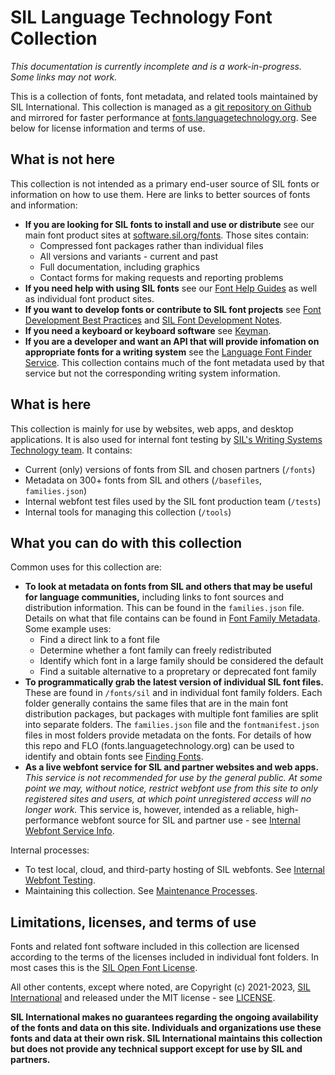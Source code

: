 # SIL Language Technology Font Collection

*This documentation is currently incomplete and is a work-in-progress. Some links may not work.*

This is a collection of fonts, font metadata, and related tools maintained by SIL International. This collection is managed as a [git repository on Github](https://github.com/silnrsi/fonts) and mirrored for faster performance at [fonts.languagetechnology.org](https://fonts.languagetechnology.org). See below for license information and terms of use.

## What is not here

This collection is not intended as a primary end-user source of SIL fonts or information on how to use them. Here are links to better sources of fonts and information:

- **If you are looking for SIL fonts to install and use or distribute** see our main font product sites at [software.sil.org/fonts](https://software.sil.org/fonts). Those sites contain:
  - Compressed font packages rather than individual files
  - All versions and variants - current and past
  - Full documentation, including graphics
  - Contact forms for making requests and reporting problems
- **If you need help with using SIL fonts** see our [Font Help Guides](https://software.sil.org/fonts/guides/) as well as individual font product sites.
- **If you want to develop fonts or contribute to SIL font projects** see [Font Development Best Practices](https://silnrsi.github.io/FDBP/en-US/Introduction.html) and [SIL Font Development Notes](https://silnrsi.github.io/silfontdev/en-US/index.html).
- **If you need a keyboard or keyboard software** see [Keyman](https://keyman.com/).
- **If you are a developer and want an API that will provide infomation on appropriate fonts for a writing system** see the [Language Font Finder Service](https://github.com/silnrsi/langfontfinder). This collection contains much of the font metadata used by that service but not the corresponding writing system information.

## What is here

This collection is mainly for use by websites, web apps, and desktop applications. It is also used for internal font testing by [SIL's Writing Systems Technology team](https://software.sil.org/wstech/). It contains:

- Current (only) versions of fonts from SIL and chosen partners (`/fonts`)
- Metadata on 300+ fonts from SIL and others (`/basefiles`, `families.json`)
- Internal webfont test files used by the SIL font production team (`/tests`)
- Internal tools for managing this collection (`/tools`)

## What you can do with this collection

Common uses for this collection are:

- **To look at metadata on fonts from SIL and others that may be useful for language communities,** including links to font sources and distribution information. This can be found in the `families.json` file. Details on what that file contains can be found in [Font Family Metadata](https://github.com/silnrsi/fonts/blob/main/documentation/families.md). Some example uses:
  - Find a direct link to a font file
  - Determine whether a font family can freely redistributed
  - Identify which font in a large family should be considered the default
  - Find a suitable alternative to a propretary or deprecated font family
- **To programmatically grab the latest version of individual SIL font files.** These are found in `/fonts/sil` and in individual font family folders. Each folder generally contains the same files that are in the main font distribution packages, but packages with multiple font families are split into separate folders. The `families.json` file and the `fontmanifest.json` files in most folders provide metadata on the fonts. For details of how this repo and FLO (fonts.languagetechnology.org) can be used to identify and obtain fonts see [Finding Fonts](https://github.com/silnrsi/fonts/blob/main/documentation/findingfonts.md).
- **As a live webfont service for SIL and partner websites and web apps.** *This service is not recommended for use by the general public. At some point we may, without notice, restrict webfont use from this site to only registered sites and users, at which point unregistered access will no longer work.* This service is, however, intended as a reliable, high-performance webfont source for SIL and partner use - see [Internal Webfont Service Info](https://github.com/silnrsi/fonts/blob/main/documentation/webfonts.md).

Internal processes:

- To test local, cloud, and third-party hosting of SIL webfonts. See [Internal Webfont Testing](https://github.com/silnrsi/fonts/blob/main/documentation/testing.md).
- Maintaining this collection. See [Maintenance Processes](https://github.com/silnrsi/fonts/blob/main/documentation/maintenance.md).

## Limitations, licenses, and terms of use

Fonts and related font software included in this collection are licensed according to the terms of the licenses included in individual font folders. In most cases this is the [SIL Open Font License](https://scripts.sil.org/ofl).

All other contents, except where noted, are Copyright (c) 2021-2023, [SIL International](http://www.sil.org) and released under the MIT license - see [LICENSE](https://github.com/silnrsi/fonts/blob/main/LICENSE).

**SIL International makes no guarantees regarding the ongoing availability of the fonts and data on this site. Individuals and organizations use these fonts and data at their own risk. SIL International maintains this collection but does not provide any technical support except for use by SIL and partners.**

